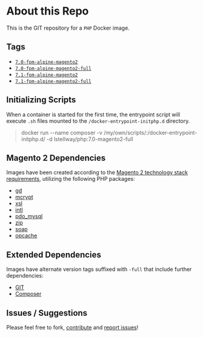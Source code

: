 # About this Repo
This is the GIT repository for a `PHP` Docker image. 

## Tags
  - [`7.0-fpm-alpine-magento2`](https://github.com/loganstellway/docker-php/blob/master/7.0/magento2/alpine/Dockerfile)
  - [`7.0-fpm-alpine-magento2-full`](https://github.com/loganstellway/docker-php/blob/master/7.0/magento2/alpine/full/Dockerfile)
  - [`7.1-fpm-alpine-magento2`](https://github.com/loganstellway/docker-php/blob/master/7.1/magento2/alpine/Dockerfile)
  - [`7.1-fpm-alpine-magento2-full`](https://github.com/loganstellway/docker-php/blob/master/7.1/magento2/alpine/full/Dockerfile)

## Initializing Scripts
When a container is started for the first time, the entrypoint script will execute `.sh` files mounted to the `/docker-entrypoint-initphp.d` directory. 

>docker run --name composer -v /my/own/scripts/:/docker-entrypoint-initphp.d/ -d lstellway/php:7.0-magento2-full

## Magento 2 Dependencies
Images have been created according to the [Magento 2 technology stack requirements](http://devdocs.magento.com/guides/v2.1/install-gde/system-requirements-tech.html#php), utilizing the following PHP packages:
  - [gd](http://php.net/manual/en/book.image.php)
  - [mcrypt](http://php.net/manual/en/book.mcrypt.php)
  - [xsl](http://php.net/manual/en/book.xsl.php)
  - [intl](http://php.net/manual/en/book.intl.php)
  - [pdo_mysql](http://php.net/manual/en/ref.pdo-mysql.php)
  - [zip](http://php.net/manual/en/book.zip.php)
  - [soap](http://php.net/manual/en/book.soap.php)
  - [opcache](http://php.net/manual/en/book.opcache.php)

## Extended Dependencies
Images have alternate version tags suffixed with `-full` that include further dependencies:
  - [GIT](https://git-scm.com/book/en/v2/Getting-Started-About-Version-Control)
  - [Composer](https://getcomposer.org/)

## Issues / Suggestions
Please feel free to fork, [contribute](https://github.com/loganstellway/docker-php) and [report issues](https://github.com/loganstellway/docker-php/issues)!
